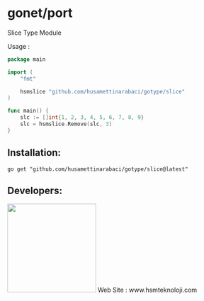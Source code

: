 # gonet/port

Slice Type Module

Usage :

```go
package main

import (
	"fmt"

	hsmslice "github.com/husamettinarabaci/gotype/slice"
)

func main() {
	slc := []int{1, 2, 3, 4, 5, 6, 7, 8, 9}
	slc = hsmslice.Remove(slc, 3)
}
```

## Installation:

```shell
go get "github.com/husamettinarabaci/gotype/slice@latest"
```

## Developers:
<img src="https://github.com/HsmTeknoloji/companyfiles/blob/master/hsmtek-logo.png?raw=true" width="200"/>
Web Site        : www.hsmteknoloji.com <br />
